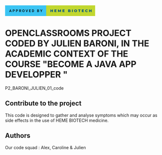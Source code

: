 <svg xmlns="http://www.w3.org/2000/svg" width="296.1" height="35" viewBox="0 0 296.1 35"><rect class="svg__rect" x="0" y="0" width="137.07" height="35" fill="#3BC4F3"/><rect class="svg__rect" x="135.07" y="0" width="161.03000000000003" height="35" fill="#C1D72F"/><path class="svg__text" d="M15.00 22L13.46 22L16.68 13.47L18.01 13.47L21.24 22L19.69 22L18.99 20.01L15.69 20.01L15.00 22ZM17.34 15.28L16.10 18.82L18.58 18.82L17.34 15.28ZM26.67 22L25.19 22L25.19 13.47L28.46 13.47Q29.89 13.47 30.73 14.21Q31.57 14.96 31.57 16.18L31.57 16.18Q31.57 17.44 30.74 18.13Q29.92 18.83 28.44 18.83L28.44 18.83L26.67 18.83L26.67 22ZM26.67 14.66L26.67 17.64L28.46 17.64Q29.25 17.64 29.66 17.27Q30.08 16.90 30.08 16.19L30.08 16.19Q30.08 15.50 29.66 15.09Q29.23 14.68 28.50 14.66L28.50 14.66L26.67 14.66ZM37.33 22L35.85 22L35.85 13.47L39.11 13.47Q40.54 13.47 41.38 14.21Q42.23 14.96 42.23 16.18L42.23 16.18Q42.23 17.44 41.40 18.13Q40.58 18.83 39.10 18.83L39.10 18.83L37.33 18.83L37.33 22ZM37.33 14.66L37.33 17.64L39.11 17.64Q39.90 17.64 40.32 17.27Q40.74 16.90 40.74 16.19L40.74 16.19Q40.74 15.50 40.31 15.09Q39.89 14.68 39.15 14.66L39.15 14.66L37.33 14.66ZM47.99 22L46.51 22L46.51 13.47L49.51 13.47Q50.98 13.47 51.79 14.13Q52.59 14.79 52.59 16.05L52.59 16.05Q52.59 16.90 52.18 17.48Q51.76 18.06 51.03 18.37L51.03 18.37L52.94 21.92L52.94 22L51.35 22L49.64 18.71L47.99 18.71L47.99 22ZM47.99 14.66L47.99 17.52L49.51 17.52Q50.26 17.52 50.69 17.15Q51.11 16.77 51.11 16.11L51.11 16.11Q51.11 15.43 50.72 15.05Q50.33 14.68 49.56 14.66L49.56 14.66L47.99 14.66ZM56.72 18.00L56.72 18.00L56.72 17.52Q56.72 16.28 57.16 15.32Q57.60 14.37 58.41 13.86Q59.21 13.35 60.25 13.35Q61.30 13.35 62.10 13.85Q62.91 14.35 63.35 15.29Q63.79 16.23 63.79 17.48L63.79 17.48L63.79 17.96Q63.79 19.21 63.36 20.16Q62.93 21.10 62.12 21.61Q61.31 22.12 60.27 22.12L60.27 22.12Q59.23 22.12 58.42 21.61Q57.61 21.10 57.16 20.17Q56.72 19.23 56.72 18.00ZM58.20 17.46L58.20 17.96Q58.20 19.36 58.75 20.13Q59.29 20.90 60.27 20.90L60.27 20.90Q61.25 20.90 61.78 20.15Q62.31 19.40 62.31 17.96L62.31 17.96L62.31 17.51Q62.31 16.09 61.77 15.34Q61.24 14.58 60.25 14.58L60.25 14.58Q59.29 14.58 58.75 15.33Q58.21 16.09 58.20 17.46L58.20 17.46ZM70.56 22L67.50 13.47L69.12 13.47L71.26 20.14L73.43 13.47L75.06 13.47L71.99 22L70.56 22ZM84.59 22L79.01 22L79.01 13.47L84.55 13.47L84.55 14.66L80.49 14.66L80.49 17.02L84.00 17.02L84.00 18.19L80.49 18.19L80.49 20.82L84.59 20.82L84.59 22ZM91.24 22L88.78 22L88.78 13.47L91.30 13.47Q92.43 13.47 93.31 13.97Q94.19 14.48 94.67 15.40Q95.15 16.33 95.15 17.52L95.15 17.52L95.15 17.95Q95.15 19.16 94.66 20.08Q94.18 21.00 93.29 21.50Q92.39 22 91.24 22L91.24 22ZM90.27 14.66L90.27 20.82L91.23 20.82Q92.40 20.82 93.02 20.09Q93.65 19.36 93.66 17.99L93.66 17.99L93.66 17.52Q93.66 16.13 93.06 15.40Q92.45 14.66 91.30 14.66L91.30 14.66L90.27 14.66ZM108.70 22L105.59 22L105.59 13.47L108.51 13.47Q109.96 13.47 110.72 14.05Q111.47 14.63 111.47 15.78L111.47 15.78Q111.47 16.36 111.15 16.83Q110.84 17.30 110.23 17.56L110.23 17.56Q110.92 17.75 111.30 18.26Q111.68 18.78 111.68 19.51L111.68 19.51Q111.68 20.71 110.91 21.36Q110.14 22 108.70 22L108.70 22ZM107.07 18.15L107.07 20.82L108.72 20.82Q109.41 20.82 109.81 20.47Q110.20 20.13 110.20 19.51L110.20 19.51Q110.20 18.18 108.84 18.15L108.84 18.15L107.07 18.15ZM107.07 14.66L107.07 17.06L108.52 17.06Q109.22 17.06 109.60 16.75Q109.99 16.43 109.99 15.86L109.99 15.86Q109.99 15.23 109.63 14.95Q109.27 14.66 108.51 14.66L108.51 14.66L107.07 14.66ZM118.19 18.86L115.32 13.47L116.97 13.47L118.93 17.51L120.89 13.47L122.53 13.47L119.67 18.86L119.67 22L118.19 22L118.19 18.86Z" fill="#000000"/><path class="svg__text" d="M151.64 22L149.26 22L149.26 13.60L151.64 13.60L151.64 16.76L154.88 16.76L154.88 13.60L157.25 13.60L157.25 22L154.88 22L154.88 18.72L151.64 18.72L151.64 22ZM169.16 22L162.41 22L162.41 13.60L169.00 13.60L169.00 15.44L164.77 15.44L164.77 16.85L168.50 16.85L168.50 18.63L164.77 18.63L164.77 20.17L169.16 20.17L169.16 22ZM176.16 22L173.96 22L173.96 13.60L175.92 13.60L178.87 18.45L181.75 13.60L183.71 13.60L183.73 22L181.55 22L181.53 17.55L179.36 21.17L178.31 21.17L176.16 17.67L176.16 22ZM195.63 22L188.89 22L188.89 13.60L195.48 13.60L195.48 15.44L191.25 15.44L191.25 16.85L194.98 16.85L194.98 18.63L191.25 18.63L191.25 20.17L195.63 20.17L195.63 22ZM211.95 22L207.41 22L207.41 13.60L211.71 13.60Q213.32 13.60 214.16 14.19Q215.00 14.79 215.00 15.79L215.00 15.79Q215.00 16.39 214.70 16.87Q214.41 17.34 213.87 17.62L213.87 17.62Q214.59 17.87 215.00 18.41Q215.40 18.94 215.40 19.70L215.40 19.70Q215.40 20.80 214.52 21.40Q213.63 22 211.95 22L211.95 22ZM209.77 18.58L209.77 20.28L211.76 20.28Q213.01 20.28 213.01 19.43L213.01 19.43Q213.01 18.58 211.76 18.58L211.76 18.58L209.77 18.58ZM209.77 15.31L209.77 16.94L211.40 16.94Q212.60 16.94 212.60 16.12L212.60 16.12Q212.60 15.31 211.40 15.31L211.40 15.31L209.77 15.31ZM222.50 22L220.12 22L220.12 13.60L222.50 13.60L222.50 22ZM227.25 17.80L227.25 17.80Q227.25 16.55 227.85 15.55Q228.45 14.56 229.52 14.00Q230.58 13.43 231.91 13.43L231.91 13.43Q233.24 13.43 234.30 14.00Q235.37 14.56 235.97 15.55Q236.58 16.55 236.58 17.80L236.58 17.80Q236.58 19.05 235.97 20.04Q235.37 21.04 234.31 21.60Q233.25 22.17 231.91 22.17L231.91 22.17Q230.58 22.17 229.52 21.60Q228.45 21.04 227.85 20.04Q227.25 19.05 227.25 17.80ZM229.64 17.80L229.64 17.80Q229.64 18.51 229.94 19.05Q230.25 19.60 230.76 19.90Q231.28 20.20 231.91 20.20L231.91 20.20Q232.55 20.20 233.06 19.90Q233.58 19.60 233.88 19.05Q234.18 18.51 234.18 17.80L234.18 17.80Q234.18 17.09 233.88 16.54Q233.58 16 233.06 15.70Q232.55 15.40 231.91 15.40L231.91 15.40Q231.27 15.40 230.76 15.70Q230.25 16 229.94 16.54Q229.64 17.09 229.64 17.80ZM243.10 15.48L240.52 15.48L240.52 13.60L248.04 13.60L248.04 15.48L245.47 15.48L245.47 22L243.10 22L243.10 15.48ZM259.16 22L252.41 22L252.41 13.60L259.00 13.60L259.00 15.44L254.77 15.44L254.77 16.85L258.50 16.85L258.50 18.63L254.77 18.63L254.77 20.17L259.16 20.17L259.16 22ZM263.53 17.80L263.53 17.80Q263.53 16.54 264.13 15.54Q264.73 14.55 265.78 13.99Q266.83 13.43 268.15 13.43L268.15 13.43Q269.30 13.43 270.23 13.84Q271.15 14.25 271.77 15.02L271.77 15.02L270.25 16.39Q269.44 15.40 268.27 15.40L268.27 15.40Q267.59 15.40 267.05 15.70Q266.52 16 266.23 16.54Q265.93 17.09 265.93 17.80L265.93 17.80Q265.93 18.51 266.23 19.05Q266.52 19.60 267.05 19.90Q267.59 20.20 268.27 20.20L268.27 20.20Q269.44 20.20 270.25 19.22L270.25 19.22L271.77 20.58Q271.16 21.35 270.23 21.76Q269.30 22.17 268.15 22.17L268.15 22.17Q266.83 22.17 265.78 21.61Q264.73 21.05 264.13 20.05Q263.53 19.06 263.53 17.80ZM278.68 22L276.30 22L276.30 13.60L278.68 13.60L278.68 16.76L281.92 16.76L281.92 13.60L284.29 13.60L284.29 22L281.92 22L281.92 18.72L278.68 18.72L278.68 22Z" fill="#005384" x="148.07"/></svg>

# OPENCLASSROOMS PROJECT CODED BY JULIEN BARONI, IN THE ACADEMIC CONTEXT OF THE COURSE "BECOME A JAVA APP DEVELOPPER "
P2_BARONI_JULIEN_01_code

## Contribute to the project

This code is designed to gather and analyse symptoms which may occur as side effects in the use of HEME BIOTECH medicine.

## Authors

Our code squad : Alex, Caroline & Julien
